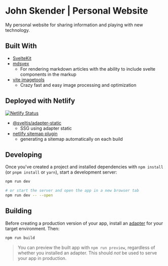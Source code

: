 # John Skender | Personal Website

My personal website for sharing information and playing with new technology.


## Built With
- [SvelteKit](https://kit.svelte.dev/)
- [mdsvex](https://kit.svelte.dev/)
  - For rendering markdown articles with the ability to include svelte components in the markup
- [vite imagetools](https://github.com/JonasKruckenberg/imagetools)
  - Crazy fast and easy image processing and optimization


## Deployed with Netlify
[![Netlify Status](https://api.netlify.com/api/v1/badges/aa197719-3261-4a3a-b14d-a12ee00a51d8/deploy-status)](https://app.netlify.com/sites/vigilant-mcnulty-bdd0bd/deploys)

  - [@sveltjs/adapter-static](https://github.com/sveltejs/kit/tree/master/packages/adapter-static)
    - SSG using adapter static
- [netlify sitemap plugin](https://github.com/netlify-labs/netlify-plugin-sitemap)
  - generating a sitemap automatically on each build

## Developing

Once you've created a project and installed dependencies with `npm install` (or `pnpm install` or `yarn`), start a development server:

```bash
npm run dev

# or start the server and open the app in a new browser tab
npm run dev -- --open
```

## Building

Before creating a production version of your app, install an [adapter](https://kit.svelte.dev/docs#adapters) for your target environment. Then:

```bash
npm run build
```

> You can preview the built app with `npm run preview`, regardless of whether you installed an adapter. This should _not_ be used to serve your app in production.
